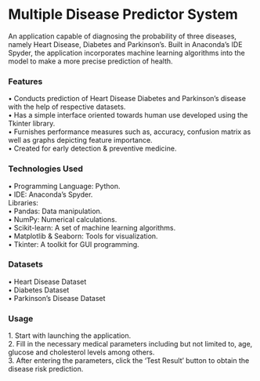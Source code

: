 <h1>Multiple Disease Predictor System  </h1>
An application capable of diagnosing the probability of three diseases, namely Heart Disease, Diabetes and Parkinson’s. Built in Anaconda’s IDE Spyder, the application incorporates machine learning algorithms into the model to make a more precise prediction of health. 

<h3>Features</h3>  
•	Conducts prediction of Heart Disease Diabetes and Parkinson’s disease with the help of respective datasets.<br>    
•	Has a simple interface oriented towards human use developed using the Tkinter library. <br>    
•	Furnishes performance measures such as, accuracy, confusion matrix as well as graphs depicting feature importance. <br>    
•	Created for early detection & preventive medicine.  <br>    

<h3>Technologies Used</h3>
•	Programming Language: Python.  <br>   
•	IDE: Anaconda’s Spyder.  <br>   
Libraries:   <br>  
•	Pandas: Data manipulation.   <br>  
•	NumPy: Numerical calculations.  <br>   
•	Scikit-learn: A set of machine learning algorithms.  <br>   
•	Matplotlib & Seaborn: Tools for visualization.  <br>   
•	Tkinter: A toolkit for GUI programming.   <br>  

<h3>Datasets</h3>   
• Heart Disease Dataset   <br>  
• Diabetes Dataset  <br>  
• Parkinson’s Disease Dataset   <br>  

<h3>Usage</h3>  
1. Start with launching the application. <br>  
2. Fill in the necessary medical parameters including but not limited to, age, glucose and cholesterol levels among others. <br>  
3. After entering the parameters, click the ‘Test Result’ button to obtain the disease risk prediction.<br>   







